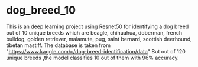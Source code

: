 # dog_breed_10
This is an deep learning project using Resnet50 for identifying a dog breed out of 10 unique breeds which are beagle, chihuahua, doberman, french bulldog, golden retriever, malamute, pug, saint bernard, scottish deerhound, tibetan mastiff. The database is taken from "https://www.kaggle.com/c/dog-breed-identification/data" But out of 120 unique breeds ,the model classifies 10 out of them with 96% accuracy. 
